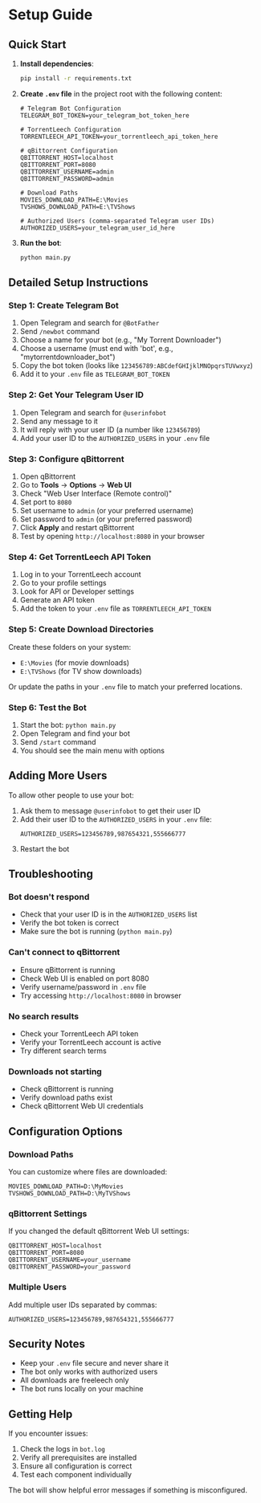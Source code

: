 # Setup Guide

## Quick Start

1. **Install dependencies**:
   ```bash
   pip install -r requirements.txt
   ```

2. **Create `.env` file** in the project root with the following content:
   ```env
   # Telegram Bot Configuration
   TELEGRAM_BOT_TOKEN=your_telegram_bot_token_here
   
   # TorrentLeech Configuration
   TORRENTLEECH_API_TOKEN=your_torrentleech_api_token_here
   
   # qBittorrent Configuration
   QBITTORRENT_HOST=localhost
   QBITTORRENT_PORT=8080
   QBITTORRENT_USERNAME=admin
   QBITTORRENT_PASSWORD=admin
   
   # Download Paths
   MOVIES_DOWNLOAD_PATH=E:\Movies
   TVSHOWS_DOWNLOAD_PATH=E:\TVShows
   
   # Authorized Users (comma-separated Telegram user IDs)
   AUTHORIZED_USERS=your_telegram_user_id_here
   ```

3. **Run the bot**:
   ```bash
   python main.py
   ```

## Detailed Setup Instructions

### Step 1: Create Telegram Bot

1. Open Telegram and search for `@BotFather`
2. Send `/newbot` command
3. Choose a name for your bot (e.g., "My Torrent Downloader")
4. Choose a username (must end with 'bot', e.g., "mytorrentdownloader_bot")
5. Copy the bot token (looks like `123456789:ABCdefGHIjklMNOpqrsTUVwxyz`)
6. Add it to your `.env` file as `TELEGRAM_BOT_TOKEN`

### Step 2: Get Your Telegram User ID

1. Open Telegram and search for `@userinfobot`
2. Send any message to it
3. It will reply with your user ID (a number like `123456789`)
4. Add your user ID to the `AUTHORIZED_USERS` in your `.env` file

### Step 3: Configure qBittorrent

1. Open qBittorrent
2. Go to **Tools** → **Options** → **Web UI**
3. Check "Web User Interface (Remote control)"
4. Set port to `8080`
5. Set username to `admin` (or your preferred username)
6. Set password to `admin` (or your preferred password)
7. Click **Apply** and restart qBittorrent
8. Test by opening `http://localhost:8080` in your browser

### Step 4: Get TorrentLeech API Token

1. Log in to your TorrentLeech account
2. Go to your profile settings
3. Look for API or Developer settings
4. Generate an API token
5. Add the token to your `.env` file as `TORRENTLEECH_API_TOKEN`

### Step 5: Create Download Directories

Create these folders on your system:
- `E:\Movies` (for movie downloads)
- `E:\TVShows` (for TV show downloads)

Or update the paths in your `.env` file to match your preferred locations.

### Step 6: Test the Bot

1. Start the bot: `python main.py`
2. Open Telegram and find your bot
3. Send `/start` command
4. You should see the main menu with options

## Adding More Users

To allow other people to use your bot:

1. Ask them to message `@userinfobot` to get their user ID
2. Add their user ID to the `AUTHORIZED_USERS` in your `.env` file:
   ```env
   AUTHORIZED_USERS=123456789,987654321,555666777
   ```
3. Restart the bot

## Troubleshooting

### Bot doesn't respond
- Check that your user ID is in the `AUTHORIZED_USERS` list
- Verify the bot token is correct
- Make sure the bot is running (`python main.py`)

### Can't connect to qBittorrent
- Ensure qBittorrent is running
- Check Web UI is enabled on port 8080
- Verify username/password in `.env` file
- Try accessing `http://localhost:8080` in browser

### No search results
- Check your TorrentLeech API token
- Verify your TorrentLeech account is active
- Try different search terms

### Downloads not starting
- Check qBittorrent is running
- Verify download paths exist
- Check qBittorrent Web UI credentials

## Configuration Options

### Download Paths
You can customize where files are downloaded:

```env
MOVIES_DOWNLOAD_PATH=D:\MyMovies
TVSHOWS_DOWNLOAD_PATH=D:\MyTVShows
```

### qBittorrent Settings
If you changed the default qBittorrent Web UI settings:

```env
QBITTORRENT_HOST=localhost
QBITTORRENT_PORT=8080
QBITTORRENT_USERNAME=your_username
QBITTORRENT_PASSWORD=your_password
```

### Multiple Users
Add multiple user IDs separated by commas:

```env
AUTHORIZED_USERS=123456789,987654321,555666777
```

## Security Notes

- Keep your `.env` file secure and never share it
- The bot only works with authorized users
- All downloads are freeleech only
- The bot runs locally on your machine

## Getting Help

If you encounter issues:

1. Check the logs in `bot.log`
2. Verify all prerequisites are installed
3. Ensure all configuration is correct
4. Test each component individually

The bot will show helpful error messages if something is misconfigured. 